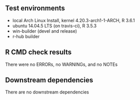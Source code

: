 ## Test environments
* local Arch Linux Install, kernel 4.20.3-arch1-1-ARCH, R 3.6.1
* ubuntu 14.04.5 LTS (on travis-ci), R 3.5.3
* win-builder (devel and release)
* r-hub builder

## R CMD check results
There were no ERRORs, no WARNINGs, and no NOTEs

## Downstream dependencies
There are no downstream dependencies
